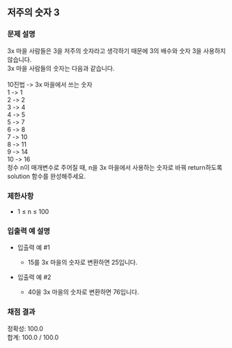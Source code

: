 ## 저주의 숫자 3

### 문제 설명

3x 마을 사람들은 3을 저주의 숫자라고 생각하기 때문에 3의 배수와 숫자 3을 사용하지 않습니다.<br>
3x 마을 사람들의 숫자는 다음과 같습니다.<br>
<br>
10진법 -> 3x 마을에서 쓰는 숫자<br>
1	-> 1<br>
2	-> 2<br>
3	-> 4<br>
4	-> 5<br>
5	-> 7<br>
6	-> 8<br>
7	-> 10<br>
8	-> 11<br>
9	-> 14<br>
10 -> 16<br>
정수 n이 매개변수로 주어질 때, n을 3x 마을에서 사용하는 숫자로 바꿔 return하도록 solution 함수를 완성해주세요.

### 제한사항

* 1 ≤ n ≤ 100

### 입출력 예 설명

* 입출력 예 #1

  - 15를 3x 마을의 숫자로 변환하면 25입니다.

* 입출력 예 #2

  - 40을 3x 마을의 숫자로 변환하면 76입니다.

### 채점 결과

정확성: 100.0<br>
합계: 100.0 / 100.0
